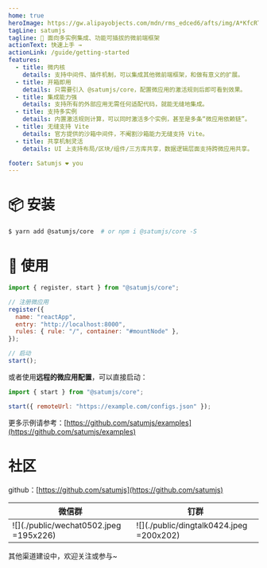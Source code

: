 ```yaml
---
home: true
heroImage: https://gw.alipayobjects.com/mdn/rms_edced6/afts/img/A*KfcRTYnC4eoAAAAAAAAAAAAAARQnAQ
tagLine: satumjs
tagline: 💫 面向多实例集成、功能可插拔的微前端框架
actionText: 快速上手 →
actionLink: /guide/getting-started
features:
  - title: 微内核
    details: 支持中间件、插件机制，可以集成其他微前端框架，和做有意义的扩展。
  - title: 开箱即用
    details: 只需要引入 @satumjs/core，配置微应用的激活规则后即可看到效果。
  - title: 集成能力强
    details: 支持所有的外部应用无需任何适配代码，就能无缝地集成。
  - title: 支持多实例
    details: 内置激活规则计算，可以同时激活多个实例，甚至是多条“微应用依赖链”。
  - title: 无缝支持 Vite
    details: 官方提供的沙箱中间件，不阉割沙箱能力无缝支持 Vite。
  - title: 共享机制灵活
    details: UI 上支持布局/区块/组件/三方库共享，数据逻辑层面支持跨微应用共享。

footer: Satumjs ❤️ you
---
```


# 📦 安装

```bash
$ yarn add @satumjs/core  # or npm i @satumjs/core -S
```

# 🔨 使用

```js
import { register, start } from "@satumjs/core";

// 注册微应用
register({
  name: "reactApp",
  entry: "http://localhost:8000",
  rules: { rule: "/", container: "#mountNode" },
});

// 启动
start();
```

或者使用**远程的微应用配置**，可以直接启动：

```js {3}
import { start } from "@satumjs/core";

start({ remoteUrl: "https://example.com/configs.json" });
```

更多示例请参考：[https://github.com/satumjs/examples](https://github.com/satumjs/examples)

# 社区

github：[https://github.com/satumjs](https://github.com/satumjs)

| 微信群                                 | 钉群                                     |
| -------------------------------------- | ---------------------------------------- |
| ![](./public/wechat0502.jpeg =195x226) | ![](./public/dingtalk0424.jpeg =200x202) |

其他渠道建设中，欢迎关注或参与~
